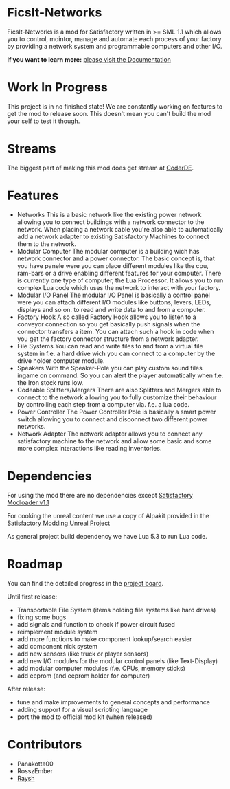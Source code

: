 FicsIt-Networks
===============
FicsIt-Networks is a mod for Satisfactory written in >= SML 1.1 which allows you to control, mointor, manage and automate each process of your factory by providing a network system and programmable computers and other I/O.

**If you want to learn more:**
[please visit the Documentation](https://docs.ficsit.app/ficsit-networks/0.0.1)

Work In Progress
================
This project is in no finished state!
We are constantly working on features to get the mod to release soon.
This doesn't mean you can't build the mod your self to test it though.

Streams
=======
The biggest part of making this mod does get stream at [CoderDE](https://twitch.tv/coderde).

Features
========
- Networks
  This is a basic network like the existing power network allowing you to connect buildings with a network connector to the network.
  When placing a network cable you're also able to automatically add a network adapter to existing Satisfactory Machines to connect them to the network.
- Modular Computer
  The modular computer is a building wich has  network connector and a power connector.
  The basic concept is, that you have panele were you can place different modules like the cpu, ram-bars or a drive enabling different features for your computer.
  There is currently one type of computer, the Lua Processor. It allows you to run complex Lua code which uses the network to interact with your factory.
- Modular I/O Panel
  The modular I/O Panel is basically a control panel were you can attach different I/O modules like buttons, levers, LEDs, displays and so on. to read and write data to and from a computer.
- Factory Hook
  A so called Factory Hook allows you to listen to a conveyor connection so you get basically push signals when the connector transfers a item. You can attach such a hook in code when you get the factory connector structure from a network adapter.
- File Systems
  You can read and write files to and from a virtual file system in f.e. a hard drive wich you can connect to a computer by the drive holder computer module.
- Speakers
  With the Speaker-Pole you can play custom sound files ingame on command. So you can alert the player automatically when f.e. the Iron stock runs low.
- Codeable Splitters/Mergers
  There are also Splitters and Mergers able to connect to the network allowing you to fully customize their behaviour by controlling each step from a computer via. f.e. a lua code.
- Power Controller
  The Power Controller Pole is basically a smart power switch allowing you to connect and disconnect two different power networks.
- Network Adapter
  The network adapter allows you to connect any satisfactory machine to the network and allow some basic and some more complex interactions like reading inventories.

Dependencies
============
For using the mod there are no dependencies except [Satisfactory Modloader v1.1](https://github.com/satisfactorymodding/SatisfactoryModLoader)

For cooking the unreal content we use a copy of Alpakit provided in the [Satisfactory Modding Unreal Project](https://github.com/satisfactorymodding/SatisfactoryUnrealProject)

As general project build dependency we have Lua 5.3 to run Lua code.

Roadmap
=======
You can find the detailed progress in the [project board](https://github.com/CoderDE/FicsIt-Networks/projects/1).

Until first release:
- Transportable File System (items holding file systems like hard drives)
- fixing some bugs
- add signals and function to check if power circuit fused
- reimplement module system
- add more functions to make component lookup/search easier
- add component nick system
- add new sensors (like truck or player sensors)
- add new I/O modules for the modular control panels (like Text-Display)
- add modular computer modules (f.e. CPUs, memory sticks)
- add eeprom (and eeprom holder for computer)

After release:
- tune and make improvements to general concepts and performance
- adding support for a visual scripting language
- port the mod to official mod kit (when released)

Contributors
============
- Panakotta00
- RosszEmber
- [Raysh](https://www.artstation.com/raysh)
